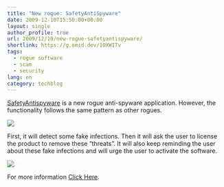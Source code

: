 ```yaml
---
title: "New rogue: SafetyAntiSpyware"
date: 2009-12-10T15:50:00+00:00
layout: single
author_profile: true
url: 2009/12/10/new-rogue-safetyantispyware/
shortlink: https://g.omid.dev/1OXWITv
tags:
  - rogue software
  - scam
  - security
lang: en
category: techblog
---
```

[SafetyAntispyware](http://sites.google.com/site/boelectronic/computer/malware/list-of-common-malwares/safetyantispyware) is a new rogue anti-spyware application. However, the functionality follows the same pattern as other rogues.

[![](http://1.bp.blogspot.com/_vaUVXcmC3OI/SyERP-eyvgI/AAAAAAAAATo/Wwp9Go83yJg/s400/SafetyAntiSpyware_sm.jpg)](http://1.bp.blogspot.com/_vaUVXcmC3OI/SyERP-eyvgI/AAAAAAAAATo/Wwp9Go83yJg/s1600-h/SafetyAntiSpyware_sm.jpg)

First, it will detect some fake infections. Then it will ask the user to license the product to remove these “threats”. It will also keep reminding the user about these fake infections and will urge the user to activate the software.

[![](http://1.bp.blogspot.com/_vaUVXcmC3OI/SyERRd2A0bI/AAAAAAAAATw/mjuFhw4W5UU/s400/alert_0.jpg)](http://1.bp.blogspot.com/_vaUVXcmC3OI/SyERRd2A0bI/AAAAAAAAATw/mjuFhw4W5UU/s1600-h/alert_0.jpg)

For more information [Click Here](http://sites.google.com/site/boelectronic/computer/malware/list-of-common-malwares/safetyantispyware).